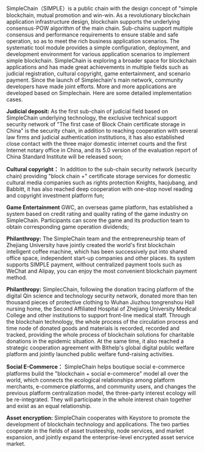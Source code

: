 SimpleChain（SIMPLE）is a public chain with the design concept of "simple blockchain, mutual promotion and win-win. As a revolutionary blockchain application infrastructure design, blockchain supports the underlying consensus-POW algorithm of the main chain. Sub-chains support multiple consensus and performance requirements to ensure stable and safe operation, so as to meet the rich business application scenarios. The systematic tool module provides a simple configuration, deployment, and development environment for various application scenarios to implement simple blockchain. SimpleChain is exploring a broader space for blockchain applications and has made great achievements in multiple fields such as judicial registration, cultural copyright, game entertainment, and scenario payment. Since the launch of Simplechain's main network, community developers have made joint efforts. More and more applications are developed based on Simplechain. Here are some detailed implementation cases.

**Judicial deposit:** As the first sub-chain of judicial field based on SimpleChain underlying technology, the exclusive technical support security network of "The first case of Block Chain certificate storage in China" is the security chain, in addition to reaching cooperation with several law firms and judicial authentication institutions, it has also established close contact with the three major domestic internet courts and the first Internet notary office in China, and its 5.0 version of the evaluation report of China Standard Institute will be released soon;

**Cultural copyright：** In addition to the sub-chain security network (security chain) providing "block chain +" certificate storage services for domestic cultural media companies such as rights protection Knights, haojubang, and Babbitt, it has also reached deep cooperation with one-stop novel reading and copyright investment platform fun;

**Game Entertainment** GWC, an overseas game platform, has established a system based on credit rating and quality rating of the game industry on SimpleChain. Participants can score the game and its production team to obtain corresponding game operation dividends;

**Philanthropy:** The SimpleChain team and the entrepreneurship team of Zhejiang University have jointly created the world's first blockchain intelligent coffee machine, which has been successively put into shared office space, independent start-up companies and other places. Its system supports SIMPLE payment, without centralized payment tools such as WeChat and Alipay, you can enjoy the most convenient blockchain payment method.

**Philanthropy:** SimplecChain, following the donation tracing platform of the digital Qin science and technology security network, donated more than ten thousand pieces of protective clothing to Wuhan Jiuzhou tongrenshou Hall nursing home, the Second Affiliated Hospital of Zhejiang University Medical College and other institutions to support front-line medical staff. Through the blockchain technology, the whole process of the circulation process and time node of donated goods and materials is recorded, recorded and tracked, providing the whole process of blockchain solutions for charitable donations in the epidemic situation. At the same time, it also reached a strategic cooperation agreement with Bithelp's global digital public welfare platform and jointly launched public welfare fund-raising activities.

**Social E-Commerce：** SimpleChain helps boutique social e-commerce platforms build the "blockchain + social e-commerce" model all over the world, which connects the ecological relationships among platform merchants, e-commerce platforms, and community users, and changes the previous platform centralization model, the three-party interest ecology will be re-integrated. They will participate in the whole interest chain together and exist as an equal relationship.

**Asset encryption:** SimpleChain cooperates with Keystore to promote the development of blockchain technology and applications. The two parties cooperate in the fields of asset trusteeship, node services, and market expansion, and jointly expand the enterprise-level encrypted asset service market.



